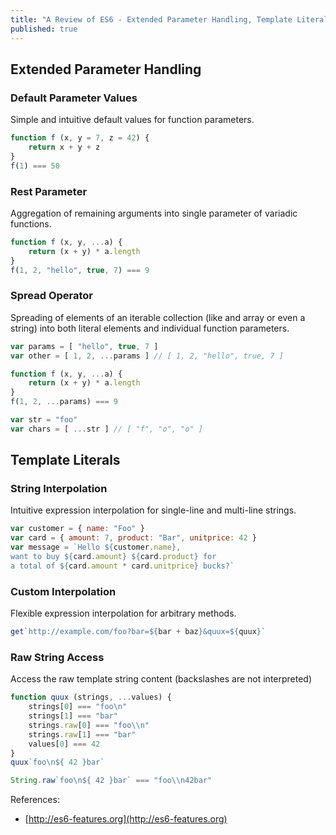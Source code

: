 ```yaml
---
title: "A Review of ES6 - Extended Parameter Handling, Template Literals"
published: true
---
```


## Extended Parameter Handling

### Default Parameter Values

Simple and intuitive default values for function parameters.

```javascript
function f (x, y = 7, z = 42) {
    return x + y + z
}
f(1) === 50
```

### Rest Parameter

Aggregation of remaining arguments into single parameter of variadic functions.

```javascript
function f (x, y, ...a) {
    return (x + y) * a.length
}
f(1, 2, "hello", true, 7) === 9
```

### Spread Operator

Spreading of elements of an iterable collection (like and array or even a string) into
both literal elements and individual function parameters.

```javascript
var params = [ "hello", true, 7 ]
var other = [ 1, 2, ...params ] // [ 1, 2, "hello", true, 7 ]

function f (x, y, ...a) {
    return (x + y) * a.length
}
f(1, 2, ...params) === 9

var str = "foo"
var chars = [ ...str ] // [ "f", "o", "o" ]
```

## Template Literals

### String Interpolation

Intuitive expression interpolation for single-line and multi-line strings.

```javascript
var customer = { name: "Foo" }
var card = { amount: 7, product: "Bar", unitprice: 42 }
var message = `Hello ${customer.name},
want to buy ${card.amount} ${card.product} for
a total of ${card.amount * card.unitprice} bucks?`
```

### Custom Interpolation

Flexible expression interpolation for arbitrary methods.

```javascript
get`http://example.com/foo?bar=${bar + baz}&quux=${quux}`
```

### Raw String Access

Access the raw template string content (backslashes are not interpreted)

```javascript
function quux (strings, ...values) {
    strings[0] === "foo\n"
    strings[1] === "bar"
    strings.raw[0] === "foo\\n"
    strings.raw[1] === "bar"
    values[0] === 42
}
quux`foo\n${ 42 }bar`

String.raw`foo\n${ 42 }bar` === "foo\\n42bar"
```

References:

- [http://es6-features.org](http://es6-features.org)
